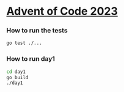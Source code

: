 # [Advent of Code 2023](https://adventofcode.com/2023)

### How to run the tests
```sh
go test ./...
```

### How to run day1
```sh
cd day1
go build
./day1
```
